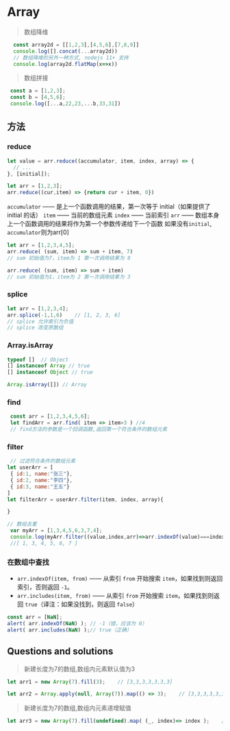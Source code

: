 # Array

> 数组降维

```javascript
  const array2d = [[1,2,3],[4,5,6],[7,8,9]]
  console.log([].concat(...array2d))
  // 数组降维的另外一种方式, nodejs 11+ 支持
  console.log(array2d.flatMap(x=>x))
```

> 数组拼接

```javascript
 const a = [1,2,3];
 const b = [4,5,6];
 console.log([...a,22,23,...b,33,31])
```

## 方法

### reduce

```javascript
let value = arr.reduce((accumulator, item, index, array) => {
  // ...
}, [initial]);

let arr = [1,2,3];
arr.reduce((cur,item) => {return cur + item, 0})
```

 `accumulator` —— 是上一个函数调用的结果，第一次等于 initial（如果提供了 initial 的话）
 `item` —— 当前的数组元素
 `index` —— 当前索引
 `arr` —— 数组本身
 上一个函数调用的结果将作为第一个参数传递给下一个函数
 如果没有`initial`, `accumulator`则为arr[0]

 ```javascript
 let arr = [1,2,3,4,5];
 arr.reduce( (sum, item) => sum + item, 7)
 // sum 初始值为7，item为 1 第一次调用结果为 8 

 arr.reduce( (sum, item) => sum + item)
 // sum 初始值为1，item为 2 第一次调用结果为 3
 ```

### splice

 ```javascript
 let arr = [1,2,3,4];
 arr.splice(-1,1,6)    // [1, 2, 3, 6]
 // splice 允许索引为负值
 // splice 改变原数组
 ```

### Array.isArray

 ```javascript
 typeof []  // Object
 [] instanceof Array // true
 [] instanceof Object // true

 Array.isArray([]) // Array
 ```

### find

 ```javascript
  const arr = [1,2,3,4,5,6];
  let findArr = arr.find( item => item>3 ) //4
  // find方法的参数是一个回调函数,返回第一个符合条件的数组元素
 ```

### filter

 ```js
  // 过滤符合条件的数组元素
 let userArr = [
  { id:1, name:"张三"},
  { id:2, name:"李四"},
  { id:3, name:"王五"}
 ]
 let filterArr = userArr.filter(item, index, array){

 }

 // 数组去重
  var myArr = [1,3,4,5,6,3,7,4];
  console.log(myArr.filter((value,index,arr)=>arr.indexOf(value)===index));
  //[ 1, 3, 4, 5, 6, 7 ]
 ```

### 在数组中查找

- `arr.indexOf(item, from)` —— 从索引 `from` 开始搜索 `item`，如果找到则返回索引，否则返回 `-1`。
- `arr.includes(item, from)` —— 从索引 `from` 开始搜索 `item`，如果找到则返回 `true`（译注：如果没找到，则返回 `false`）

```javascript
const arr = [NaN];
alert( arr.indexOf(NaN) ); // -1（错，应该为 0）
alert( arr.includes(NaN) );// true（正确）
```

## Questions and solutions

> 新建长度为7的数组,数组内元素默认值为3

```js
let arr1 = new Array(7).fill(3);    // [3,3,3,3,3,3,3]

let arr2 = Array.apply(null, Array(7)).map(() => 3);    // [3,3,3,3,3,3,3]
```

> 新建长度为7的数组,数组内元素递增赋值

```js
let arr3 = new Array(7).fill(undefined).map( (_, index)=> index );    //[0,1,2,3,4,5,6]
```
